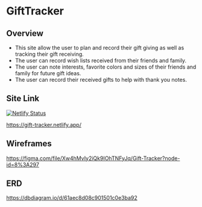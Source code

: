 # GiftTracker
## Overview
- This site allow the user to plan and record their gift giving as well as tracking their gift receiving.
- The user can record wish lists received from their friends and family.
- The user can note interests, favorite colors and sizes of their friends and family for future gift ideas.
- The user can record their received gifts to help with thank you notes.

## Site Link
[![Netlify Status](https://api.netlify.com/api/v1/badges/34e7b2c2-86fc-489a-baa3-7d2d086630d3/deploy-status)](https://app.netlify.com/sites/gift-tracker/deploys)

https://gift-tracker.netlify.app/

## Wireframes
https://figma.com/file/Xw4hMvIy2iQk9IOhTNFyJq/Gift-Tracker?node-id=8%3A297
## ERD
https://dbdiagram.io/d/61aec8d08c901501c0e3ba92
